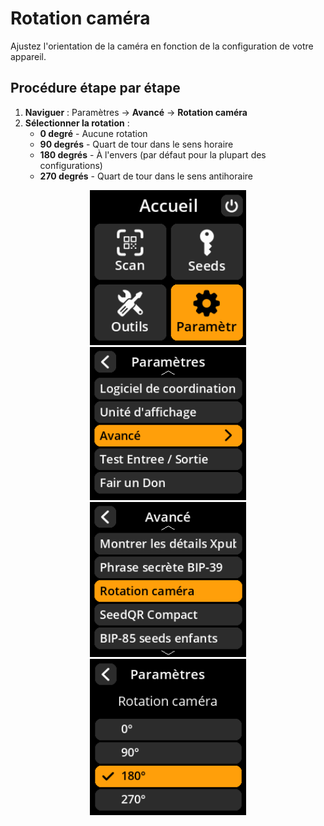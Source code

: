 # Rotation caméra

Ajustez l'orientation de la caméra en fonction de la configuration de votre appareil.

## Procédure étape par étape

1. **Naviguer** : Paramètres → **Avancé** → **Rotation caméra**
2. **Sélectionner la rotation** :
     - **0 degré** - Aucune rotation
     - **90 degrés** - Quart de tour dans le sens horaire
     - **180 degrés** - À l'envers (par défaut pour la plupart des configurations)
     - **270 degrés** - Quart de tour dans le sens antihoraire

<div align="center">
     <img src="images/HomeScreenSettingsSelectView_dc_as_fr.png" alt="Menu de sélection des paramètres" width="250"/>
</div>

<div align="center">
     <img src="images/SettingsMainMenuAdvancedSelectView_dc_as_fr.png" alt="Menu de sélection avancé" width="250"/>
</div>

<div align="center">
     <img src="images/CameraRotationSelectView_dc_as_fr.png" alt="Menu de sélection de la rotation de la caméra" width="250"/>
</div>

<div align="center">
     <img src="images/SettingsEntryUpdateSelectionView_camera_rotation_dc_as_fr.png" alt="Paramètres de rotation de la caméra" width="250"/>
</div>
